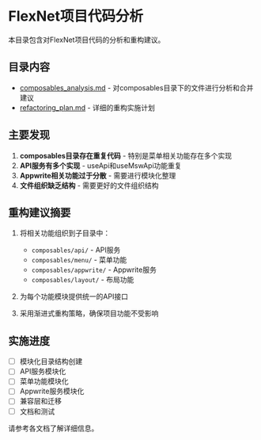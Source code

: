 # FlexNet项目代码分析

本目录包含对FlexNet项目代码的分析和重构建议。

## 目录内容

- [composables_analysis.md](./composables_analysis.md) - 对composables目录下的文件进行分析和合并建议
- [refactoring_plan.md](./refactoring_plan.md) - 详细的重构实施计划

## 主要发现

1. **composables目录存在重复代码** - 特别是菜单相关功能存在多个实现
2. **API服务有多个实现** - useApi和useMswApi功能重复
3. **Appwrite相关功能过于分散** - 需要进行模块化整理
4. **文件组织缺乏结构** - 需要更好的文件组织结构

## 重构建议摘要

1. 将相关功能组织到子目录中：
   - `composables/api/` - API服务
   - `composables/menu/` - 菜单功能
   - `composables/appwrite/` - Appwrite服务
   - `composables/layout/` - 布局功能

2. 为每个功能模块提供统一的API接口

3. 采用渐进式重构策略，确保项目功能不受影响

## 实施进度

- [ ] 模块化目录结构创建
- [ ] API服务模块化
- [ ] 菜单功能模块化
- [ ] Appwrite服务模块化
- [ ] 兼容层和迁移
- [ ] 文档和测试

请参考各文档了解详细信息。 